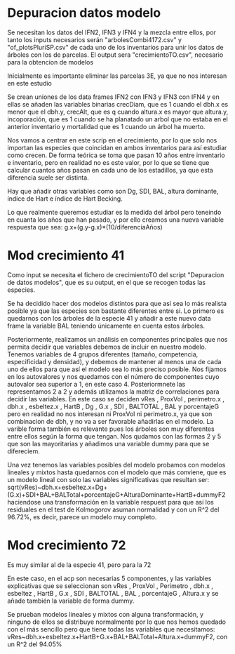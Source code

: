 # Depuracion datos modelo
Se necesitan los datos del IFN2, IFN3 y IFN4 y la mezcla entre ellos, por tanto los inputs necesarios serán "arbolesCombi4172.csv" y "of_plotsPluriSP.csv" de cada uno de los inventarios para unir los datos de árboles con los de parcelas. El output sera "crecimientoTO.csv", necesario para la obtencion de modelos

Inicialmente es importante eliminar las parcelas 3E, ya que no nos interesan en este estudio

Se crean uniones de los data frames IFN2 con IFN3  y IFN3 con IFN4 y en ellas se añaden las variables binarias crecDiam, que es 1 cuando el dbh.x es menor que el dbh.y, crecAlt, que es q cuando altura.x es mayor que altura.y, incoporación, que es 1 cuando se ha planatado un arbol que no estaba en el anterior inventario y mortalidad que es 1 cuando un árbol ha muerto.

Nos vamos a centrar en este scrip en el crecimiento, por lo que solo nos importan las especies que coincidan en ambos inventarios para así estudiar como crecen. De forma teórica se toma que pasan 10 años entre inventario e inventario, pero en realidad no es este valor, por lo que se tiene que calcular cuantos años pasan en cada uno de los estadillos, ya que esta diferencia suele ser distinta. 

Hay que añadir otras variables como son Dg, SDI, BAL, altura dominante, índice de Hart e índice de Hart Becking. 

Lo que realmente queremos estudiar es la medida del árbol pero teneindo en cuanta los años que han pasado, y por ello creamos una nueva variable respuesta que sea: 
g.x+(g.y-g.x)*(10/diferenciaAños)


# Mod crecimiento 41
Como input se necesita el fichero de crecimientoTO del script "Depuracion de datos modelos", que es su output, en el que se recogen todas las especies.

Se ha decidido hacer dos modelos distintos para que así sea lo más realista posible ya que las especies son bastante diferentes entre si.
Lo primero es quedarnos con los árboles de la especie 41 y añadir a este nuevo data frame la variable BAL teniendo únicamente en cuenta estos árboles.

Posteriormente, realizamos un análisis en componentes principales que nos permita decidir que variables debemos de incluir en nuestro modelo. Tenemos variables de 4 grupos diferentes (tamaño, competencia, especificidad y densidad), y debemos de mantener al menos una de cada uno de ellos para que así el modelo sea lo más preciso posible. Nos fijamos en los autovalores y nos quedamos con el número de componentes cuyo autovalor sea superior a 1, en este caso 4. Posteriormnete las representamos 2 a 2 y además utilizamos la matriz de correlaciones para decidir las variables. En este caso se deciden vRes , ProxVol , perimetro.x , dbh.x , esbeltez.x , HartB , Dg , G.x , SDI , BALTOTAL , BAL y porcentajeG pero en realidad no nos interesan ni ProxVol ni perimetro.x, ya que son combinacion de dbh, y no va a ser favorable añadirlas en el modelo.
La varible forma también es relevante pues los árboles son muy diferentes entre ellos según la forma que tengan. Nos qudamos con las formas 2 y 5 que son las mayoritarias y añadimos una variable dummy para que se difereciem.

Una vez tenemos las variables posibles del modelo probamos con modelos lineales y mixtos hasta quedarnos con el modelo que más conviene, que es un modelo lineal con solo las variables significativas que resultan ser: 
sqrt(vRes)~dbh.x+esbeltez.x+Dg+(G.x)+SDI+BAL+BALTotal+porcentajeG+AlturaDominante+HartB+dummyF2 haciendose una transformación en la variable respuest para que así los residuales en el test de Kolmogorov asuman normalidad y con un R^2 del 96.72%, es decir, parece un modelo muy completo.

# Mod crecimiento 72
Es muy similar al de la especie 41, pero para la 72

En este caso, en el acp son necesarias 5 componentes, y las variables explicativas que se seleccionan son vRes , ProxVol , Perimetro , dbh.x , esbeltez , HartB , G.x , SDI , BALTOTAL , BAL , porcentajeG , Altura.x y se añade también la variable de forma dummy.

Se prueban modelos lineales y mixtos con alguna transformación, y ninguno de ellos se distribuye normalmente por lo que nos hemos quedado con el más sencillo pero que tiene todas las variables que necesitamos:
vRes~dbh.x+esbeltez.x+HartB+G.x+BAL+BALTotal+Altura.x+dummyF2, con un R^2 del 94.05%
